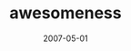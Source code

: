 ---
layout: base.njk
title : 'awesomeness' 
view_title : 'awesomeness' 
year : '2007' 
date : '2007-05-01' 
img_file : '/drawing/awesomeness.png' 
html_file : 'awesomeness' 
next_html : 'igottoheaven.html' 
year_order : '46' 
permalink : "title/{{html_file}}.html"
---